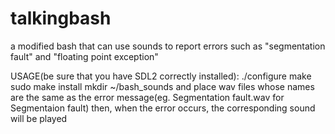 # talkingbash
a modified bash that can use sounds to report errors such as "segmentation fault" and "floating point exception"

USAGE(be sure that you have SDL2 correctly installed):
  ./configure
  make
  sudo make install
  mkdir ~/bash_sounds
  and place wav files whose names are the same as the error message(eg. Segmentation fault.wav for Segmentaion fault)
  then, when the error occurs, the corresponding sound will be played
